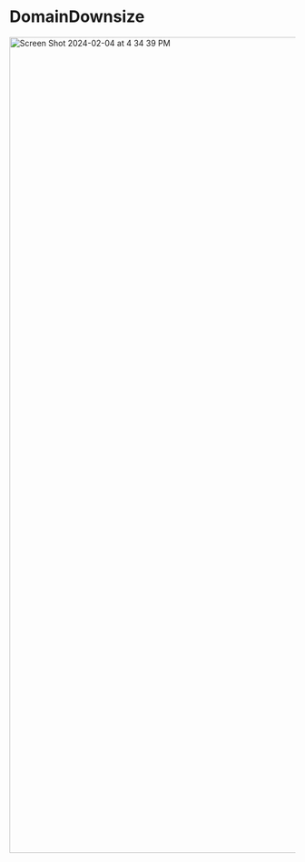# DomainDownsize
<img width="1434" alt="Screen Shot 2024-02-04 at 4 34 39 PM" src="https://github.com/ingindIsrael/DomainDownsize/assets/19786923/1a1115f7-1f07-4e2a-9a7a-d9cd976c0b9b">
